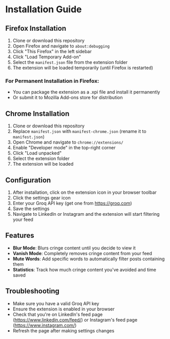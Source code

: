 # Installation Guide

## Firefox Installation

1. Clone or download this repository
2. Open Firefox and navigate to `about:debugging`
3. Click "This Firefox" in the left sidebar
4. Click "Load Temporary Add-on"
5. Select the `manifest.json` file from the extension folder
6. The extension will be loaded temporarily (until Firefox is restarted)

### For Permanent Installation in Firefox:
- You can package the extension as a .xpi file and install it permanently
- Or submit it to Mozilla Add-ons store for distribution

## Chrome Installation

1. Clone or download this repository
2. Replace `manifest.json` with `manifest-chrome.json` (rename it to `manifest.json`)
3. Open Chrome and navigate to `chrome://extensions/`
4. Enable "Developer mode" in the top-right corner
5. Click "Load unpacked"
6. Select the extension folder
7. The extension will be loaded

## Configuration

1. After installation, click on the extension icon in your browser toolbar
2. Click the settings gear icon
3. Enter your Groq API key (get one from https://groq.com)
4. Save the settings
5. Navigate to LinkedIn or Instagram and the extension will start filtering your feed

## Features

- **Blur Mode**: Blurs cringe content until you decide to view it
- **Vanish Mode**: Completely removes cringe content from your feed
- **Mute Words**: Add specific words to automatically filter posts containing them
- **Statistics**: Track how much cringe content you've avoided and time saved

## Troubleshooting

- Make sure you have a valid Groq API key
- Ensure the extension is enabled in your browser
- Check that you're on LinkedIn's feed page (https://www.linkedin.com/feed/) or Instagram's feed page (https://www.instagram.com/)
- Refresh the page after making settings changes